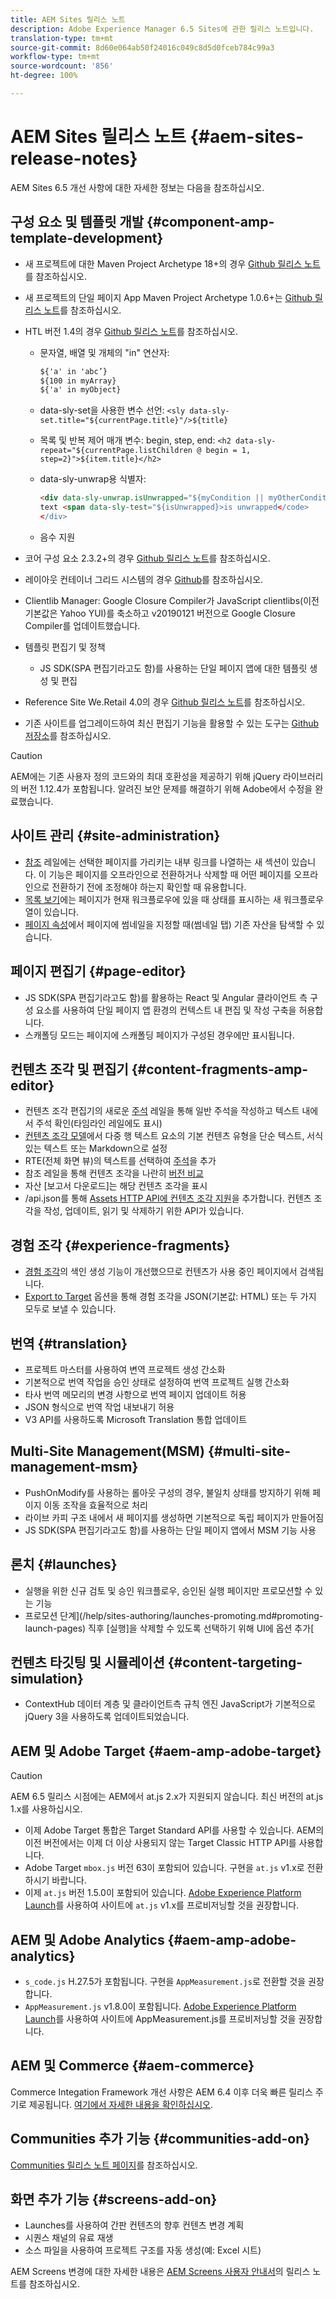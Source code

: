 ```yaml
---
title: AEM Sites 릴리스 노트
description: Adobe Experience Manager 6.5 Sites에 관한 릴리스 노트입니다.
translation-type: tm+mt
source-git-commit: 8d60e064ab50f24016c049c8d5d0fceb784c99a3
workflow-type: tm+mt
source-wordcount: '856'
ht-degree: 100%

---
```



# AEM Sites 릴리스 노트 {#aem-sites-release-notes}

AEM Sites 6.5 개선 사항에 대한 자세한 정보는 다음을 참조하십시오.

## 구성 요소 및 템플릿 개발 {#component-amp-template-development}

* 새 프로젝트에 대한 Maven Project Archetype 18+의 경우 [Github 릴리스 노트](https://github.com/Adobe-Marketing-Cloud/aem-project-archetype/releases)를 참조하십시오.
* 새 프로젝트의 단일 페이지 App Maven Project Archetype 1.0.6+는 [Github 릴리스 노트](https://github.com/adobe/aem-spa-project-archetype/releases)를 참조하십시오.
* HTL 버전 1.4의 경우 [Github 릴리스 노트](https://github.com/adobe/htl-spec/releases/tag/1.4)를 참조하십시오.

   * 문자열, 배열 및 개체의 &quot;in&quot; 연산자:

      ```html
      ${'a' in 'abc’}
      ${100 in myArray}
      ${'a' in myObject}
      ```

   * data-sly-set을 사용한 변수 선언:
      `<sly data-sly-set.title="${currentPage.title}"/>${title}`

   * 목록 및 반복 제어 매개 변수: begin, step, end:
      `<h2 data-sly-repeat="${currentPage.listChildren @ begin = 1, step=2}">${item.title}</h2>`

   * data-sly-unwrap용 식별자:

      ```html
      <div data-sly-unwrap.isUnwrapped="${myCondition || myOtherCondition}">
      text <span data-sly-test="${isUnwrapped}>is unwrapped</code>
      </div>
      ```

   * 음수 지원

* 코어 구성 요소 2.3.2+의 경우 [Github 릴리스 노트](https://github.com/Adobe-Marketing-Cloud/aem-core-wcm-components/releases)를 참조하십시오.
* 레이아웃 컨테이너 그리드 시스템의 경우 [Github](https://github.com/Adobe-Marketing-Cloud/aem-responsivegrid)를 참조하십시오.
* Clientlib Manager: Google Closure Compiler가 JavaScript clientlibs(이전 기본값은 Yahoo YUI)를 축소하고 v20190121 버전으로 Google Closure Compiler를 업데이트했습니다.
* 템플릿 편집기 및 정책

   * JS SDK(SPA 편집기라고도 함)를 사용하는 단일 페이지 앱에 대한 템플릿 생성 및 편집 

* Reference Site We.Retail 4.0의 경우 [Github 릴리스 노트](https://github.com/Adobe-Marketing-Cloud/aem-sample-we-retail/releases)를 참조하십시오.
* 기존 사이트를 업그레이드하여 최신 편집기 기능을 활용할 수 있는 도구는 [Github 저장소](https://github.com/adobe/aem-modernize-tools)를 참조하십시오.

>[!CAUTION]
>
>AEM에는 기존 사용자 정의 코드와의 최대 호환성을 제공하기 위해 jQuery 라이브러리의 버전 1.12.4가 포함됩니다. 알려진 보안 문제를 해결하기 위해 Adobe에서 수정을 완료했습니다.

## 사이트 관리 {#site-administration}

* [참조](/help/sites-authoring/author-environment-tools.md#references) 레일에는 선택한 페이지를 가리키는 내부 링크를 나열하는 새 섹션이 있습니다. 이 기능은 페이지를 오프라인으로 전환하거나 삭제할 때 어떤 페이지를 오프라인으로 전환하기 전에 조정해야 하는지 확인할 때 유용합니다.
* [목록 보기](/help/sites-authoring/basic-handling.md#list-view)에는 페이지가 현재 워크플로우에 있을 때 상태를 표시하는 새 워크플로우 열이 있습니다.
* [페이지 속성](/help/sites-authoring/editing-page-properties.md)에서 페이지에 썸네일을 지정할 때(썸네일 탭) 기존 자산을 탐색할 수 있습니다.

## 페이지 편집기 {#page-editor}

* JS SDK(SPA 편집기라고도 함)를 활용하는 React 및 Angular 클라이언트 측 구성 요소를 사용하여 단일 페이지 앱 환경의 컨텍스트 내 편집 및 작성 구축을 허용합니다.
* 스캐폴딩 모드는 페이지에 스캐폴딩 페이지가 구성된 경우에만 표시됩니다.

## 컨텐츠 조각 및 편집기 {#content-fragments-amp-editor}

* 컨텐츠 조각 편집기의 새로운 [주석](/help/assets/content-fragments/content-fragments-variations.md#viewing-editing-deleting-annotations) 레일을 통해 일반 주석을 작성하고 텍스트 내에서 주석 확인(타임라인 레일에도 표시)
* [컨텐츠 조각 모델](/help/assets/content-fragments/content-fragments-models.md)에서 다중 행 텍스트 요소의 기본 컨텐츠 유형을 단순 텍스트, 서식 있는 텍스트 또는 Markdown으로 설정
* RTE(전체 화면 뷰)의 텍스트를 선택하여 [주석](/help/assets/content-fragments/content-fragments-variations.md#annotating-a-content-fragment)을 추가
* 참조 레일을 통해 컨텐츠 조각을 나란히 [버전 비교](/help/assets/content-fragments/content-fragments-managing.md#comparing-fragment-versions)
* 자산 [보고서 다운로드]는 해당 컨텐츠 조각을 표시
* /api.json를 통해 [Assets HTTP API에 컨텐츠 조각 지원](/help/assets/assets-api-content-fragments.md)을 추가합니다. 컨텐츠 조각을 작성, 업데이트, 읽기 및 삭제하기 위한 API가 있습니다.

## 경험 조각 {#experience-fragments}

* [경험 조각](/help/sites-authoring/experience-fragments.md)의 색인 생성 기능이 개선했으므로 컨텐츠가 사용 중인 페이지에서 검색됩니다.
* [Export to Target](/help/sites-administering/experience-fragments-target.md) 옵션을 통해 경험 조각을 JSON(기본값: HTML) 또는 두 가지 모두로 보낼 수 있습니다.

## 번역 {#translation}

* 프로젝트 마스터를 사용하여 변역 프로젝트 생성 간소화
* 기본적으로 번역 작업을 승인 상태로 설정하여 번역 프로젝트 실행 간소화
* 타사 번역 메모리의 변경 사항으로 번역 페이지 업데이트 허용
* JSON 형식으로 번역 작업 내보내기 허용
* V3 API를 사용하도록 Microsoft Translation 통합 업데이트

## Multi-Site Management(MSM) {#multi-site-management-msm}

* PushOnModify를 사용하는 롤아웃 구성의 경우, 불일치 상태를 방지하기 위해 페이지 이동 조작을 효율적으로 처리
* 라이브 카피 구조 내에서 새 페이지를 생성하면 기본적으로 독립 페이지가 만들어짐
* JS SDK(SPA 편집기라고도 함)를 사용하는 단일 페이지 앱에서 MSM 기능 사용

## 론치 {#launches}

* 실행을 위한 신규 검토 및 승인 워크플로우, 승인된 실행 페이지만 프로모션할 수 있는 기능
* 프로모션 단계](/help/sites-authoring/launches-promoting.md#promoting-launch-pages) 직후 [실행]을 삭제할 수 있도록 선택하기 위해 UI에 옵션 추가[

## 컨텐츠 타깃팅 및 시뮬레이션 {#content-targeting-simulation}

* ContextHub 데이터 계층 및 클라이언트측 규칙 엔진 JavaScript가 기본적으로 jQuery 3을 사용하도록 업데이트되었습니다.

## AEM 및 Adobe Target {#aem-amp-adobe-target}

>[!CAUTION]
>
>AEM 6.5 릴리스 시점에는 AEM에서 at.js 2.x가 지원되지 않습니다. 최신 버전의 at.js 1.x를 사용하십시오.

* 이제 Adobe Target 통합은 Target Standard API를 사용할 수 있습니다. AEM의 이전 버전에서는 이제 더 이상 사용되지 않는 Target Classic HTTP API를 사용합니다.
* Adobe Target `mbox.js` 버전 63이 포함되어 있습니다. 구현을 `at.js` v1.x로 전환하시기 바랍니다.
* 이제 `at.js` 버전 1.5.0이 포함되어 있습니다. [Adobe Experience Platform Launch](https://www.adobe.com/experience-platform/launch.html)를 사용하여 사이트에 `at.js` v1.x를 프로비저닝할 것을 권장합니다.

## AEM 및 Adobe Analytics {#aem-amp-adobe-analytics}

* `s_code.js` H.27.5가 포함됩니다. 구현을 `AppMeasurement.js`로 전환할 것을 권장합니다.
* `AppMeasurement.js` v1.8.0이 포함됩니다. [Adobe Experience Platform Launch](https://www.adobe.com/experience-platform/launch.html)를 사용하여 사이트에 AppMeasurement.js를 프로비저닝할 것을 권장합니다.

## AEM 및 Commerce {#aem-commerce}

Commerce Integation Framework 개선 사항은 AEM 6.4 이후 더욱 빠른 릴리스 주기로 제공됩니다. [여기에서 자세한 내용을 확인하십시오](https://www.adobe.io/apis/experiencecloud/commerce-integration-framework/docs.html).

## Communities 추가 기능 {#communities-add-on}

[Communities 릴리스 노트 페이지](../release-notes/communities-release-notes.md)를 참조하십시오.

## 화면 추가 기능 {#screens-add-on}

* Launches를 사용하여 간판 컨텐츠의 향후 컨텐츠 변경 계획
* 시퀀스 채널의 유료 재생
* 소스 파일을 사용하여 프로젝트 구조를 자동 생성(예: Excel 시트)

AEM Screens 변경에 대한 자세한 내용은 [AEM Screens 사용자 안내서](https://docs.adobe.com/content/help/ko-KR/experience-manager-screens/user-guide/aem-screens-introduction.html)의 릴리스 노트를 참조하십시오.
